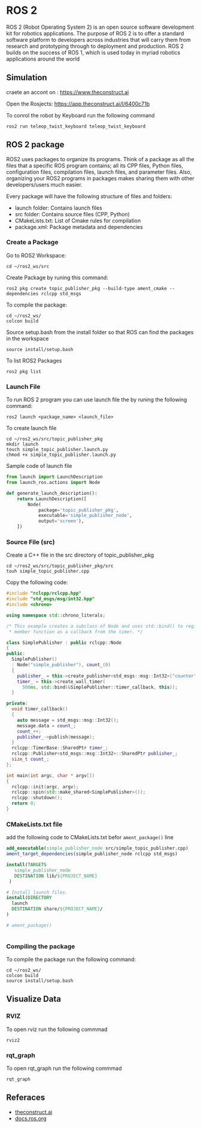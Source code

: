# ROS 2

ROS 2 (Robot Operating System 2) is an
open source software development kit for robotics
applications. The purpose of ROS 2 is to offer a
standard software platform to developers across
industries that will carry them from research
and prototyping through to deployment and
production. ROS 2 builds on the success of ROS 1,
which is used today in myriad robotics applications
around the world

## Simulation 

craete an accont on : https://www.theconstruct.ai

Open the Rosjects: https://app.theconstruct.ai/l/6400c71b


To conrol the robot by Keyboard run the following command 

    ros2 run teleop_twist_keyboard teleop_twist_keyboard 


## ROS 2 package

ROS2 uses packages to organize its programs. Think of a package as all the files that a specific ROS program contains; all its CPP files, Python files, configuration files, compilation files, launch files, and parameter files. Also, organizing your ROS2 programs in packages makes sharing them with other developers/users much easier.

Every package will have the following structure of files and folders:

- launch folder: Contains launch files
- src folder: Contains source files (CPP, Python)
- CMakeLists.txt: List of Cmake rules for compilation
- package.xml: Package metadata and dependencies


### Create a Package 

Go to ROS2 Workspace:

    cd ~/ros2_ws/src

Create Package by runing this command:

    ros2 pkg create topic_publisher_pkg --build-type ament_cmake --dependencies rclcpp std_msgs

To compile the package:

    cd ~/ros2_ws/
    colcon build

Source setup.bash from the install folder so that ROS can find the packages in the workspace

    source install/setup.bash

To list ROS2 Packages 

    ros2 pkg list


### Launch File

To run ROS 2 program you can use launch file the by runing the following command: 

    ros2 launch <package_name> <launch_file>

To create launch file 
    
    cd ~/ros2_ws/src/topic_publisher_pkg
    mkdir launch
    touch simple_topic_publisher.launch.py
    chmod +x simple_topic_publisher.launch.py


Sample code of launch file

```py
from launch import LaunchDescription
from launch_ros.actions import Node

def generate_launch_description():
    return LaunchDescription([
        Node(
            package='topic_publisher_pkg',
            executable='simple_publisher_node',
            output='screen'),
    ])

```

### Source File (src)

Create a C++ file in the src directory of topic_publisher_pkg

    cd ~/ros2_ws/src/topic_publisher_pkg/src
    touh simple_topic_publisher.cpp

Copy the following code: 

```cpp
#include "rclcpp/rclcpp.hpp"
#include "std_msgs/msg/int32.hpp"
#include <chrono>

using namespace std::chrono_literals;

/* This example creates a subclass of Node and uses std::bind() to register a
 * member function as a callback from the timer. */

class SimplePublisher : public rclcpp::Node
{
public:
  SimplePublisher()
  : Node("simple_publisher"), count_(0)
  {
    publisher_ = this->create_publisher<std_msgs::msg::Int32>("counter", 10);
    timer_ = this->create_wall_timer(
      500ms, std::bind(&SimplePublisher::timer_callback, this));
  }

private:
  void timer_callback()
  {
    auto message = std_msgs::msg::Int32();
    message.data = count_;
    count_++;
    publisher_->publish(message);
  }
  rclcpp::TimerBase::SharedPtr timer_;
  rclcpp::Publisher<std_msgs::msg::Int32>::SharedPtr publisher_;
  size_t count_;
};

int main(int argc, char * argv[])
{
  rclcpp::init(argc, argv);
  rclcpp::spin(std::make_shared<SimplePublisher>());
  rclcpp::shutdown();
  return 0;
}

```


### CMakeLists.txt file  

add the following code to  CMakeLists.txt befor `ament_package()` line

```cmake
add_executable(simple_publisher_node src/simple_topic_publisher.cpp)
ament_target_dependencies(simple_publisher_node rclcpp std_msgs)

install(TARGETS
   simple_publisher_node
   DESTINATION lib/${PROJECT_NAME}
 )

# Install launch files.
install(DIRECTORY
  launch
  DESTINATION share/${PROJECT_NAME}/
)

# ament_package()
 
```

### Compiling the package 

To compile the package run the following command:

    cd ~/ros2_ws/
    colcon build
    source install/setup.bash



##  Visualize Data

### RVIZ 
To open rviz run the following commmad 

    rviz2

### rqt_graph 
To open rqt_graph  run the following commmad 

    rqt_graph 




## Referaces 

- [theconstruct.ai](https://www.theconstruct.ai/)
- [docs.ros.org](https://docs.ros.org)